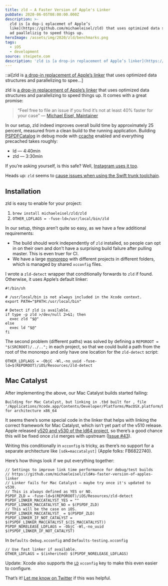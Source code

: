 ```yaml
---
title: zld — A Faster Version of Apple's Linker
pubDate: 2020-06-05T08:00:00.000Z
description: >-
  zld is [a dop-i eplacemet of Apple’s
  like](https://github.com/michaeleisel/zld) that uses optimized data stuctues
  ad paallelizig to speed thigs up.
heroImage: /assets/img/2020/zld/benchmarks.png
tags:
  - iOS
  - development
source: steipete.com
description: 'zld is [a drop-in replacement of Apple’s linker](https://github.com/michaeleisel/zld) that uses optimized data structures and parallelizing to spee...'
---
```


::ai[zld is [a drop-in replacement of Apple’s linker](https://github.com/michaeleisel/zld) that uses optimized data structures and parallelizing to spee...]


zld is [a drop-in replacement of Apple’s linker](https://github.com/michaeleisel/zld) that uses optimized data structures and parallelizing to speed things up. It comes with a great promise:  

> “Feel free to file an issue if you find it’s not at least 40% faster for your case” — [Michael Eisel, Maintainer](https://github.com/michaeleisel)

In our setup, zld indeed improves overall build time by approximately 25 percent, measured from a clean build to the running application. Building [PSPDFCatalog](https://pspdfkit.com/guides/ios/current/getting-started/example-projects/) in debug mode with [ccache](https://pspdfkit.com/blog/2015/ccache-for-fun-and-profit/) enabled and everything precached takes roughly:

- ld — 4:40min
- zld — 3:30min

If you’re asking yourself, is this safe? Well, [Instagram uses it too](https://twitter.com/alanzeino/status/1268230184215252992?s=21).

Heads up: `zld` seems to [cause issues when using the Swift trunk toolchain](/posts/building-with-swift-trunk/).

## Installation

zld is easy to enable for your project:

1. `brew install michaeleisel/zld/zld`
2. `OTHER_LDFLAGS = -fuse-ld=/usr/local/bin/zld`

In our setup, things aren’t quite so easy, as we have a few additional requirements:

- The build should work independently of `zld` installed, so people can opt in on their own and don’t have a surprising build failure after pulling master. This is even truer for CI.
- We have a large [monorepo](https://pspdfkit.com/blog/2019/benefits-of-a-monorepo/) with different projects in different folders, which is managed by shared `xcconfig` files.

I wrote a `zld-detect` wrapper that conditionally forwards to `zld` if found. Otherwise, it uses Apple’s default linker:

```
#!/bin/sh

# /usr/local/bin is not always included in the Xcode context.
export PATH="$PATH:/usr/local/bin"

# Detect if zld is available.
if type -p zld >/dev/null 2>&1; then
  exec zld "$@"
else
  exec ld "$@"
fi
```

The second problem (different paths) was solved by defining a `REPOROOT = "$(SRCROOT)/../..";` in each project, so that we could build a path from the root of the monorepo and only have one location for the `zld-detect` script:

```
OTHER_LDFLAGS = -ObjC -Wl,-no_uuid -fuse-ld=$(REPOROOT)/iOS/Resources/zld-detect
```

## Mac Catalyst

After implementing the above, our Mac Catalyst builds started failing:

```
Building for Mac Catalyst, but linking in .tbd built for , file '/Applications/Xcode.app/Contents/Developer/Platforms/MacOSX.platform/Developer/SDKs/MacOSX10.15.sdk/System/Library/Frameworks//CoreImage.framework/CoreImage.tbd' for architecture x86_64
```

It seems there’s some special code in the linker that helps with linking the correct framework for Mac Catalyst, which isn’t yet part of the v510 release. Apple released [v520 and v530 of the ld64 project](https://opensource.apple.com/source/ld64/), so there’s a good chance this will be fixed once `zld` merges with upstream ([Issue #43](https://github.com/michaeleisel/zld/issues/43)).

Writing this conditionally in `xcconfig` is tricky, as there’s no support for a separate architecture like `[sdk=maccatalyst]` (Apple folks: FB6822740).

Here’s how things look if we put everything together:

```
// Settings to improve link time performance for debug/test builds
// https://github.com/michaeleisel/zld#a-faster-version-of-apples-linker
// Linker fails for Mac Catalyst — maybe try once it's updated to v530.
// This is always defined as YES or NO.
PSPDF_ZLD = -fuse-ld=$(REPOROOT)/iOS/Resources/zld-detect
PSPDF_LINKER_MACCATALYST_YES = ""
PSPDF_LINKER_MACCATALYST_NO = $(PSPDF_ZLD)
// This will be the case on iOS.
PSPDF_LINKER_MACCATALYST_ = $(PSPDF_ZLD)
PSPDF_LINKER_IF_NOT_CATALYST = $(PSPDF_LINKER_MACCATALYST_$(IS_MACCATALYST))
PSPDF_NORELEASE_LDFLAGS = -ObjC -Wl,-no_uuid $(PSPDF_LINKER_IF_NOT_CATALYST)
```

In `Defaults-Debug.xcconfig` and `Defaults-testing.xcconfig`
```
// Use fast linker if available.
OTHER_LDFLAGS = $(inherited) $(PSPDF_NORELEASE_LDFLAGS)
```

Update: Xcode also supports the [`LD`](https://twitter.com/thi_dt/status/1268848373953474560) `xcconfig` key to make this even easier to configure.

That’s it! [Let me know on Twitter](https://twitter.com/steipete) if this was helpful.
